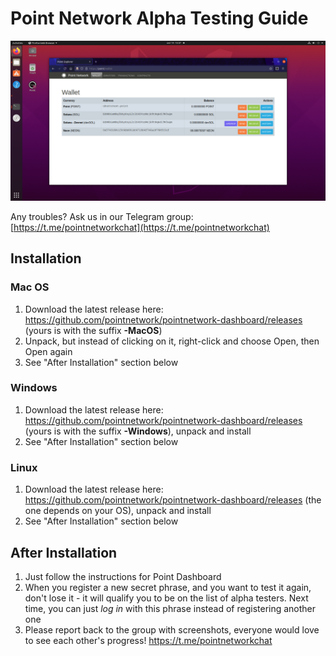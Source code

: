 # Point Network Alpha Testing Guide

![alpha screenshot](resources/alpha_screenshot_2.png)

Any troubles? Ask us in our Telegram group: [https://t.me/pointnetworkchat](https://t.me/pointnetworkchat)

## Installation

### Mac OS

1. Download the latest release here: https://github.com/pointnetwork/pointnetwork-dashboard/releases (yours is with the suffix **-MacOS**)
2. Unpack, but instead of clicking on it, right-click and choose Open, then Open again
4. See "After Installation" section below

### Windows

1. Download the latest release here: https://github.com/pointnetwork/pointnetwork-dashboard/releases (yours is with the suffix **-Windows**), unpack and install
2. See "After Installation" section below

### Linux

1. Download the latest release here: https://github.com/pointnetwork/pointnetwork-dashboard/releases (the one depends on your OS), unpack and install
2. See "After Installation" section below

## After Installation

1. Just follow the instructions for Point Dashboard
2. When you register a new secret phrase, and you want to test it again, don't lose it - it will qualify you to be on the list of alpha testers. Next time, you can just *log in* with this phrase instead of registering another one
3. Please report back to the group with screenshots, everyone would love to see each other's progress! https://t.me/pointnetworkchat
